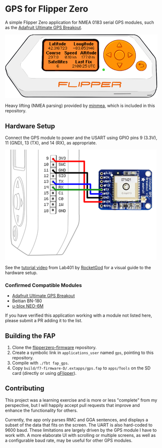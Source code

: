 # GPS for Flipper Zero

A simple Flipper Zero application for NMEA 0183 serial GPS modules, such as the
[Adafruit Ultimate GPS Breakout].

![ui](ui.png)

Heavy lifting (NMEA parsing) provided by [minmea], which is included in this
repository.

## Hardware Setup

Connect the GPS module to power and the USART using GPIO pins 9 (3.3V), 11
(GND), 13 (TX), and 14 (RX), as appropriate.

![wiring](wiring.png)

See the [tutorial video](https://www.youtube.com/watch?v=5vSGFzEBp-k) from
Lab401 by [RocketGod](https://github.com/RocketGod-git) for a visual guide to
the hardware setup.

### Confirmed Compatible Modules

* [Adafruit Ultimate GPS Breakout]
* Beitian BN-180
* [u-blox NEO-6M]

If you have verified this application working with a module not listed here,
please submit a PR adding it to the list.

## Building the FAP

1. Clone the [flipperzero-firmware] repository.
2. Create a symbolic link in `applications_user` named `gps`, pointing to this
   repository.
3. Compile with `./fbt fap_gps`.
4. Copy `build/f7-firmware-D/.extapps/gps.fap` to `apps/Tools` on the SD card
   (directly or using [qFlipper]).

## Contributing

This project was a learning exercise and is more or less "complete" from my
perspective, but I will happily accept pull requests that improve and enhance
the functionality for others.

Currently, the app only parses RMC and GGA sentences, and displays a subset of
the data that fits on the screen. The UART is also hard-coded to 9600 baud.
These limitations are largely driven by the GPS module I have to work with. A
more elaborate UI with scrolling or multiple screens, as well as a configurable
baud rate, may be useful for other GPS modules.

[Adafruit Ultimate GPS Breakout]: https://www.adafruit.com/product/746
[minmea]: https://github.com/kosma/minmea
[flipperzero-firmware]: https://github.com/flipperdevices/flipperzero-firmware
[qFlipper]: https://flipperzero.one/update
[u-blox NEO-6M]: https://www.u-blox.com/en/product/neo-6-series
